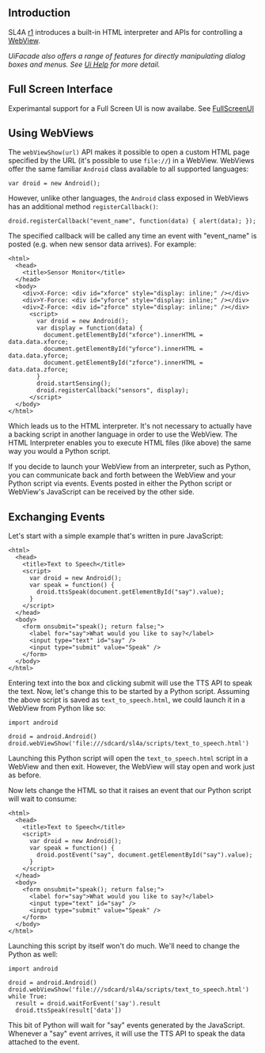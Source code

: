 ## Introduction ##

SL4A [r1](https://code.google.com/p/android-scripting/source/detail?r=1)
introduces a built-in HTML interpreter and APIs for controlling a
[WebView](http://developer.android.com/reference/android/webkit/WebView.html).

_UiFacade also offers a range of features for directly manipulating dialog boxes and menus. See [Ui Help](http://www.mithril.com.au/android/doc/UiFacade.html) for more detail._

## Full Screen Interface ##
Experimantal support for a Full Screen UI is now availabe. See [FullScreenUI](FullScreenUI.md)

## Using WebViews ##

The `webViewShow(url)` API makes it possible to open a custom HTML page specified by the URL (it's possible to use `file://`) in a WebView. WebViews offer the same familiar `Android` class available to all supported languages:

```
var droid = new Android();
```

However, unlike other languages, the `Android` class exposed in WebViews has an additional method `registerCallback()`:

```
droid.registerCallback("event_name", function(data) { alert(data); });
```

The specified callback will be called any time an event with "event\_name" is posted (e.g. when new sensor data arrives). For example:

```
<html>
  <head>
    <title>Sensor Monitor</title>
  </head>
  <body>
    <div>X-Force: <div id="xforce" style="display: inline;" /></div>
    <div>Y-Force: <div id="yforce" style="display: inline;" /></div>
    <div>Z-Force: <div id="zforce" style="display: inline;" /></div>
      <script>
        var droid = new Android();
        var display = function(data) {
          document.getElementById("xforce").innerHTML = data.data.xforce;
          document.getElementById("yforce").innerHTML = data.data.yforce;
          document.getElementById("zforce").innerHTML = data.data.zforce;
        }
        droid.startSensing();
        droid.registerCallback("sensors", display);
      </script>
  </body>
</html>
```

Which leads us to the HTML interpreter. It's not necessary to actually have a backing script in another language in order to use the WebView. The HTML Interpreter enables you to execute HTML files (like above) the same way you would a Python script.

If you decide to launch your WebView from an interpreter, such as Python, you can communicate back and forth between the WebView and your Python script via events. Events posted in either the Python script or WebView's JavaScript can be received by the other side.

## Exchanging Events ##

Let's start with a simple example that's written in pure JavaScript:

```
<html>
  <head>
    <title>Text to Speech</title>
    <script>
      var droid = new Android();
      var speak = function() {
        droid.ttsSpeak(document.getElementById("say").value);
      }
    </script>
  </head>
  <body>
    <form onsubmit="speak(); return false;">
      <label for="say">What would you like to say?</label>
      <input type="text" id="say" />
      <input type="submit" value="Speak" />
    </form>
  </body>
</html>
```

Entering text into the box and clicking submit will use the TTS API to speak the text. Now, let's change this to be started by a Python script. Assuming the above script is saved as `text_to_speech.html`, we could launch it in a WebView from Python like so:

```
import android

droid = android.Android()
droid.webViewShow('file:///sdcard/sl4a/scripts/text_to_speech.html')
```

Launching this Python script will open the `text_to_speech.html` script in a WebView and then exit. However, the WebView will stay open and work just as before.

Now lets change the HTML so that it raises an event that our Python script will wait to consume:

```
<html>
  <head>
    <title>Text to Speech</title>
    <script>
      var droid = new Android();
      var speak = function() {
        droid.postEvent("say", document.getElementById("say").value);
      }
    </script>
  </head>
  <body>
    <form onsubmit="speak(); return false;">
      <label for="say">What would you like to say?</label>
      <input type="text" id="say" />
      <input type="submit" value="Speak" />
    </form>
  </body>
</html>
```

Launching this script by itself won't do much. We'll need to change the Python as well:

```
import android

droid = android.Android()
droid.webViewShow('file:///sdcard/sl4a/scripts/text_to_speech.html')
while True:
  result = droid.waitForEvent('say').result
  droid.ttsSpeak(result['data'])
```

This bit of Python will wait for "say" events generated by the JavaScript. Whenever a "say" event arrives, it will use the TTS API to speak the data attached to the event.
